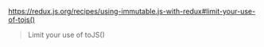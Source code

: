 








https://redux.js.org/recipes/using-immutable.js-with-redux#limit-your-use-of-tojs()

> Limit your use of toJS()
